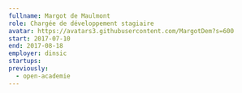 ```yaml
---
fullname: Margot de Maulmont
role: Chargée de développement stagiaire
avatar: https://avatars3.githubusercontent.com/MargotDem?s=600
start: 2017-07-10
end: 2017-08-18
employer: dinsic
startups:
previously:
  - open-academie
---
```


